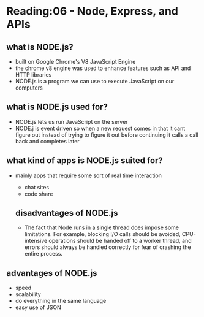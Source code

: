 # Reading:06 - Node, Express, and APIs

## what is NODE.js?
- built on Google Chrome's V8 JavaScript Engine 
- the chrome v8 engine was used to enhance features such as API and HTTP libraries
- NODE.js is a program we can use to execute JavaScript on our computers

## what is NODE.js used for?
- NODE.js lets us run JavaScript on the server 
- NODE.j is event driven so when a new request comes in that it cant figure out instead of trying to figure it out before continuing it calls a call back and completes later

## what kind of apps is NODE.js suited for?
- mainly apps that require some sort of real time interaction
  - chat sites
  - code share

  ## disadvantages of NODE.js
  - The fact that Node runs in a single thread does impose some limitations. For example, blocking I/O calls should be avoided, CPU-intensive operations should be handed off to a worker thread, and errors should always be handled correctly for fear of crashing the entire process.

## advantages of NODE.js
- speed
- scalability 
- do everything in the same language 
- easy use of JSON
